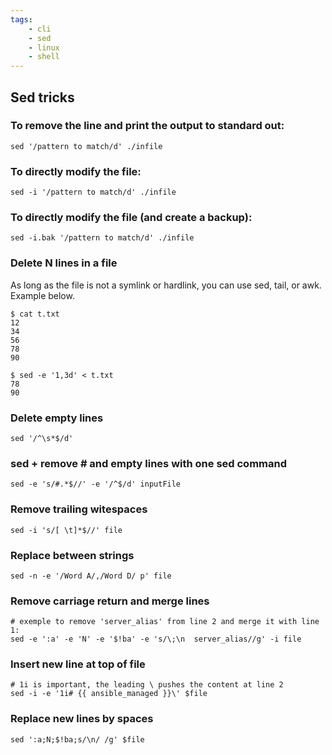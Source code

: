 ```yaml
---
tags:
    - cli
    - sed
    - linux
    - shell
---
```


## Sed tricks

### To remove the line and print the output to standard out:

    sed '/pattern to match/d' ./infile

### To directly modify the file:

    sed -i '/pattern to match/d' ./infile

### To directly modify the file (and create a backup):

    sed -i.bak '/pattern to match/d' ./infile

###  Delete N lines in a file

As long as the file is not a symlink or hardlink, you can use sed, tail, or awk. Example below.

    $ cat t.txt
    12
    34
    56
    78
    90
    
    $ sed -e '1,3d' < t.txt
    78
    90

### Delete empty lines

    sed '/^\s*$/d'

### sed + remove # and empty lines with one sed command

    sed -e 's/#.*$//' -e '/^$/d' inputFile

### Remove trailing witespaces

    sed -i 's/[ \t]*$//' file

### Replace between strings

    sed -n -e '/Word A/,/Word D/ p' file

### Remove carriage return and merge lines

    # exemple to remove 'server_alias' from line 2 and merge it with line 1:
    sed -e ':a' -e 'N' -e '$!ba' -e 's/\;\n  server_alias//g' -i file

### Insert new line at top of file

    # 1i is important, the leading \ pushes the content at line 2
    sed -i -e '1i# {{ ansible_managed }}\' $file

### Replace new lines by spaces

    sed ':a;N;$!ba;s/\n/ /g' $file

